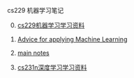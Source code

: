 
cs229 机器学习笔记


0. [cs229机器学习学习资料](https://github.com/maxim5/cs229-2019-summer)

1. [Advice for applying
Machine Learning](http://cs229.stanford.edu/materials/ML-advice.pdf)
   
2. [main notes](http://cs229.stanford.edu/lectures-spring2022/main_notes.pdf)

3. [cs231n深度学习学习资料](https://cs231n.github.io/)